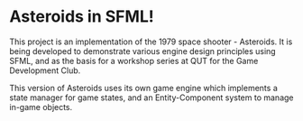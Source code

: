 # Asteroids in SFML!

This project is an implementation of the 1979 space shooter - Asteroids. It is being developed to demonstrate various engine design principles using SFML, and as the basis for a workshop series at QUT for the Game Development Club.

This version of Asteroids uses its own game engine which implements a state manager for game states, and an Entity-Component system to manage in-game objects.
